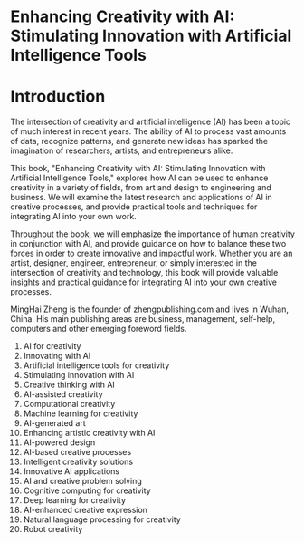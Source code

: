 # Enhancing Creativity with AI: Stimulating Innovation with Artificial Intelligence Tools

# Introduction

The intersection of creativity and artificial intelligence (AI) has been a topic of much interest in recent years. The ability of AI to process vast amounts of data, recognize patterns, and generate new ideas has sparked the imagination of researchers, artists, and entrepreneurs alike.

This book, "Enhancing Creativity with AI: Stimulating Innovation with Artificial Intelligence Tools," explores how AI can be used to enhance creativity in a variety of fields, from art and design to engineering and business. We will examine the latest research and applications of AI in creative processes, and provide practical tools and techniques for integrating AI into your own work.

Throughout the book, we will emphasize the importance of human creativity in conjunction with AI, and provide guidance on how to balance these two forces in order to create innovative and impactful work. Whether you are an artist, designer, engineer, entrepreneur, or simply interested in the intersection of creativity and technology, this book will provide valuable insights and practical guidance for integrating AI into your own creative processes.

MingHai Zheng is the founder of zhengpublishing.com and lives in Wuhan, China. His main publishing areas are business, management, self-help, computers and other emerging foreword fields.



1. AI for creativity
2. Innovating with AI
3. Artificial intelligence tools for creativity
4. Stimulating innovation with AI
5. Creative thinking with AI
6. AI-assisted creativity
7. Computational creativity
8. Machine learning for creativity
9. AI-generated art
10. Enhancing artistic creativity with AI
11. AI-powered design
12. AI-based creative processes
13. Intelligent creativity solutions
14. Innovative AI applications
15. AI and creative problem solving
16. Cognitive computing for creativity
17. Deep learning for creativity
18. AI-enhanced creative expression
19. Natural language processing for creativity
20. Robot creativity

